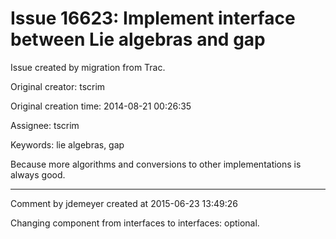 # Issue 16623: Implement interface between Lie algebras and gap

Issue created by migration from Trac.

Original creator: tscrim

Original creation time: 2014-08-21 00:26:35

Assignee: tscrim

Keywords: lie algebras, gap

Because more algorithms and conversions to other implementations is always good.


---

Comment by jdemeyer created at 2015-06-23 13:49:26

Changing component from interfaces to interfaces: optional.
